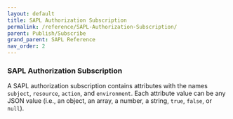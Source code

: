 ```yaml
---
layout: default
title: SAPL Authorization Subscription
permalink: /reference/SAPL-Authorization-Subscription/
parent: Publish/Subscribe
grand_parent: SAPL Reference
nav_order: 2
---
```


### SAPL Authorization Subscription

A SAPL authorization subscription contains attributes with the names `subject`, `resource`, `action`, and `environment`. Each attribute value can be any JSON value (i.e., an object, an array, a number, a string, `true`, `false`, or `null`).